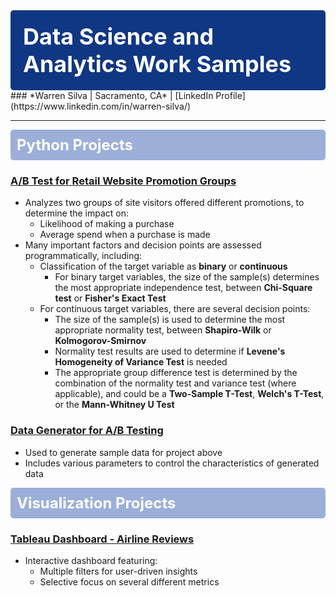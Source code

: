 <div style="background-color:#103783; padding:20px; border-radius:5px; color:white; font-size:36px;">
<strong>Data Science and Analytics Work Samples</strong>
</div>
### *Warren Silva | Sacramento, CA* | [LinkedIn Profile](https://www.linkedin.com/in/warren-silva/)

---

<div style="background-color:#9BAFD9; padding:10px; border-radius:5px; color:white; font-size:24px;">
<strong>Python Projects</strong>
</div>

### [A/B Test for Retail Website Promotion Groups](https://nbviewer.org/github/wsilva916/wsilva916.github.io/blob/main/retail_site_ab_test.ipynb)
- Analyzes two groups of site visitors offered different promotions, to determine the impact on:
  - Likelihood of making a purchase
  - Average spend when a purchase is made   
- Many important factors and decision points are assessed programmatically, including:
  - Classification of the target variable as **binary** or **continuous**
    - For binary target variables, the size of the sample(s) determines the most appropriate independence test, between **Chi-Square test** or **Fisher's Exact Test**    
  - For continuous target variables, there are several decision points:
    - The size of the sample(s) is used to determine the most appropriate normality test, between **Shapiro-Wilk** or **Kolmogorov-Smirnov**
    - Normality test results are used to determine if **Levene's Homogeneity of Variance Test** is needed
    - The appropriate group difference test is determined by the combination of the normality test and variance test (where applicable), and could be a **Two-Sample T-Test**, **Welch's T-Test**, or the **Mann-Whitney U Test**

### [Data Generator for A/B Testing](https://nbviewer.org/github/wsilva916/wsilva916.github.io/blob/main/ab_generator.ipynb)
- Used to generate sample data for project above
- Includes various parameters to control the characteristics of generated data

<div style="background-color:#9BAFD9; padding:10px; border-radius:5px; color:white; font-size:24px;">
<strong>Visualization Projects</strong>
</div>

### [Tableau Dashboard - Airline Reviews](https://public.tableau.com/views/BritishAirwaysReviews_17266156042500/Dashboard1?:language=en-US&:sid=&:redirect=auth&:display_count=n&:origin=viz_share_link)
- Interactive dashboard featuring:
  - Multiple filters for user-driven insights
  - Selective focus on several different metrics
